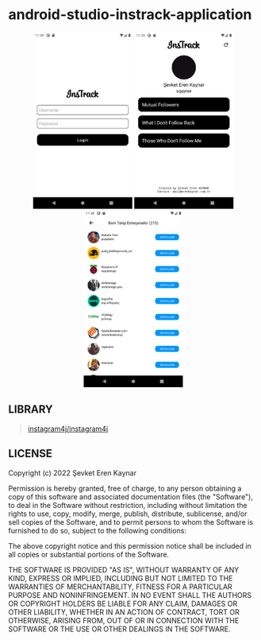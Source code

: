 # android-studio-instrack-application

<div align="center">
    <img width="200" src="https://github.com/sqayner/android-studio-instrack-application/blob/main/screenshots/Screenshot_20220218_232915.png">
    <img width="200" src="https://github.com/sqayner/android-studio-instrack-application/blob/main/screenshots/Screenshot_20220218_233324.png">
    <img width="200" src="https://github.com/sqayner/android-studio-instrack-application/blob/main/screenshots/Screenshot_20220218_233827.png">
</div>

## LIBRARY
> [instagram4j/instagram4j](https://github.com/instagram4j/instagram4j)

## LICENSE

Copyright (c) 2022 Şevket Eren Kaynar

Permission is hereby granted, free of charge, to any person obtaining a copy
of this software and associated documentation files (the "Software"), to deal
in the Software without restriction, including without limitation the rights
to use, copy, modify, merge, publish, distribute, sublicense, and/or sell
copies of the Software, and to permit persons to whom the Software is
furnished to do so, subject to the following conditions:

The above copyright notice and this permission notice shall be included in all
copies or substantial portions of the Software.

THE SOFTWARE IS PROVIDED "AS IS", WITHOUT WARRANTY OF ANY KIND, EXPRESS OR
IMPLIED, INCLUDING BUT NOT LIMITED TO THE WARRANTIES OF MERCHANTABILITY,
FITNESS FOR A PARTICULAR PURPOSE AND NONINFRINGEMENT. IN NO EVENT SHALL THE
AUTHORS OR COPYRIGHT HOLDERS BE LIABLE FOR ANY CLAIM, DAMAGES OR OTHER
LIABILITY, WHETHER IN AN ACTION OF CONTRACT, TORT OR OTHERWISE, ARISING FROM,
OUT OF OR IN CONNECTION WITH THE SOFTWARE OR THE USE OR OTHER DEALINGS IN THE
SOFTWARE.
